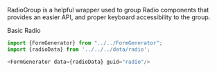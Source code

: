 RadioGroup is a helpful wrapper used to group Radio components that provides an easier API, and proper keyboard accessibility to the group.

Basic Radio
```js
import {FormGenerator} from "../../FormGenerator";
import {radioData} from '../../../data/radio';

<FormGenerator data={radioData} guid="radio"/>
```

